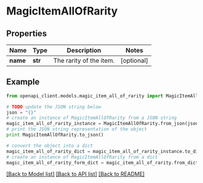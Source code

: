 # MagicItemAllOfRarity


## Properties
Name | Type | Description | Notes
------------ | ------------- | ------------- | -------------
**name** | **str** | The rarity of the item. | [optional] 

## Example

```python
from openapi_client.models.magic_item_all_of_rarity import MagicItemAllOfRarity

# TODO update the JSON string below
json = "{}"
# create an instance of MagicItemAllOfRarity from a JSON string
magic_item_all_of_rarity_instance = MagicItemAllOfRarity.from_json(json)
# print the JSON string representation of the object
print MagicItemAllOfRarity.to_json()

# convert the object into a dict
magic_item_all_of_rarity_dict = magic_item_all_of_rarity_instance.to_dict()
# create an instance of MagicItemAllOfRarity from a dict
magic_item_all_of_rarity_form_dict = magic_item_all_of_rarity.from_dict(magic_item_all_of_rarity_dict)
```
[[Back to Model list]](../README.md#documentation-for-models) [[Back to API list]](../README.md#documentation-for-api-endpoints) [[Back to README]](../README.md)


